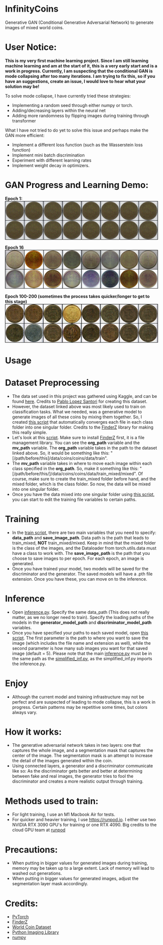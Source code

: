 # InfinityCoins
 Generative GAN (Conditional Generative Adversarial Network) to generate images of mixed world coins.


# User Notice:

 **This is my very first machine learning project. Since I am still learning machine learning and am at the start of it, this is a very early start and is a work in progress. Currently, I am suspecting that the conditional GAN is mode collapsing after too many iterations. I am trying to fix this, so if you have an suggestions, create an issue, I would love to hear what your solution may be!**

 To solve mode collapse, I have currently tried these strategies:
 - Implementing a random seed through either numpy or torch.
 - Adding/decreasing layers within the neural net
 - Adding more randomness by flipping images during training through transformer
 
 What I have not tried to do yet to solve this issue and perhaps make the GAN more efficient:
 - Implement a different loss function (such as the Wasserstein loss function)
 - Implement mini batch discrimination
 - Experiment with different learning rates
 - Implement weight decay in optimizers.

# GAN Progress and Learning Demo:

**Epoch 1:**
![epoch_1](https://github.com/PatzEdi/InfinityCoins/blob/main/assets/gan_images_epoch_1.png?raw=true)

**Epoch 16**
![epoch_16](https://github.com/PatzEdi/InfinityCoins/blob/main/assets/gan_images_epoch_16.png?raw=true)

**Epoch 100-200 (sometimes the process takes quicker/longer to get to this stage)**
![epoch_Final](https://github.com/PatzEdi/InfinityCoins/blob/main/assets/generated_image.png?raw=true)

# Usage

 # Dataset Preprocessing
 - The data set used in this project was gathered using Kaggle, and can be found [here](https://www.kaggle.com/datasets/wanderdust/coin-images). Credits to [Pablo Lopez Santori](https://www.kaggle.com/wanderdust) for creating this dataset.
 - However, the dataset linked above was most likely used to train on classification tasks. What we needed, was a generative model to generate images of all these coins by mixing them together. So, I created [this script](/data_mixer.py) that automatically converges each file in each class folder into one singular folder. Credits to the [FinderZ](https://github.com/PatzEdi/FinderZ) library for making this really simple.
 - Let's look at this [script](/data_mixer.py). Make sure to install [FinderZ](https://github.com/PatzEdi/FinderZ) first, it is a file management library. You can see the **org_path** variable and the **mv_path** variable. The **org_path** variable takes in the path to the dataset linked above. So, it would be something like this: "[/path/before/this]/data/coins/coins/data/train". 
 - The **mv_path** variable takes in where to move each image within each class specified in the **org_path**. So, make it something like this: "[/path/before/this/]/data/coins/coins/data/train_mixed/mixed". Of course, make sure to create the train_mixed folder before hand, and the mixed folder, which is the class folder. So now, the data will be mixed into one singular folder.
 - Once you have the data mixed into one singular folder using [this script](/data_mixer.py), you can start to edit the training file variables to certain paths.

 # Training
 - In the [train script](/src/train/train.py), there are two main variables that you need to specify: **data_path** and **save_image_path**. Data path is the path that leads to train_mixed, **NOT** train_mixed/mixed. Keep in mind that the mixed folder is the class of the images, and the Dataloader from torch.utils.data must have a class to work with. The **save_image_path** is the path that you choose to save images to per epoch. For each epoch, an image is generated.
 - Once you have trained your model, two models will be saved for the discriminator and the generator. The saved models will have a .pth file extension. Once you have these, you can move on to the inference.
 
 # Inference
 - Open [inference.py](/src/inference/inference.py). Specify the same data_path (This does not really matter, as we no longer need to train). Specify the loading paths of the models in the **generator_model_path** and **discriminator_model_path** variables. 
 - Once you have specified your paths to each saved model, open [this script](/src/inference/simplified_inf.py). The first parameter is the path to where you want to save the image (which includes the file name and extension as well), while the second parameter is how many sub images you want for that saved image (default = 5). Please note that the main [inference.py](/src/inference/inference.py) must be in the same path as the [simplified_inf.py](/src/inference/simplified_inf.py), as the simplified_inf.py imports the inference.py.

# Enjoy
- Although the current model and training infrastructure may not be perfect and are suspected of leading to mode collapse, this is a work in progress. Certain patterns may be repetitive some times, but colors always vary. 

# How it works:
- The generative adversarial network takes in two layers: one that captures the whole image, and a segmentation mask that captures the center of the image. The segmentation mask is an attempt to increase the detail of the images generated within the coin.
- Using connected layers, a generator and a discriminator communicate like so: As the discriminator gets better and better at determining between fake and real images, the generator tries to fool the discriminator and creates a more realistic output through training.

# Methods used to train:
- For light training, I use an M1 Macbook Air for tests.
- For quicker and heavier training, I use https://runpod.io. I either use two NVIDIA RTX 3090 GPU's for training or one RTX 4090. Big credits to the cloud GPU team at [runpod](https://runpod.io)

# Precautions:
- When putting in bigger values for generated images during training, memory may be taken up to a large extent. Lack of memory will lead to washed out generations.
- When putting in bigger values for generated images, adjust the segmentation layer mask accordingly.

# Credits:
- [PyTorch](https://pytorch.org/)
- [FinderZ](https://github.com/PatzEdi/FinderZ)
- [World Coin Dataset](https://www.kaggle.com/datasets/wanderdust/coin-images)
- [Python Imaging Library](https://pypi.org/project/Pillow/)
- [numpy](https://numpy.org)
